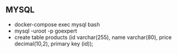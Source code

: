 ## MYSQL

- docker-compose exec mysql bash
- mysql -uroot -p goexpert
- create table products (id varchar(255), name varchar(80), price decimal(10,2), primary key (id));